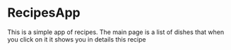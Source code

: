 # RecipesApp
This is a simple app of recipes. The main page is a list of dishes that when you click on it it shows you in details this recipe
